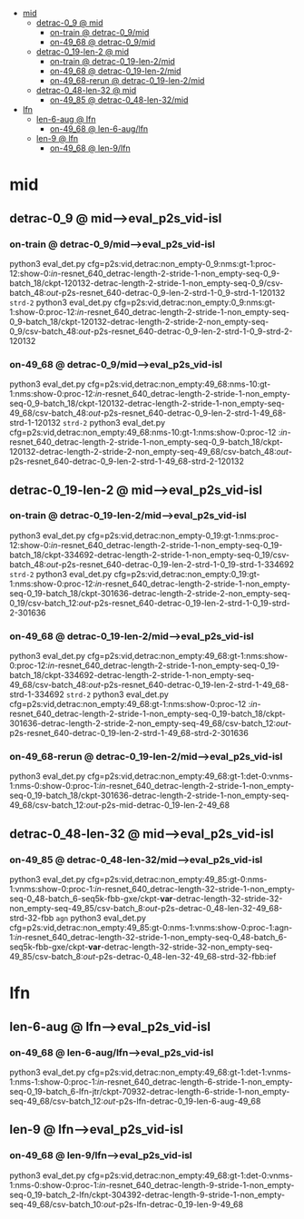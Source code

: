 <!-- MarkdownTOC -->

- [mid](#mid_)
    - [detrac-0_9       @ mid](#detrac_0_9___mi_d_)
        - [on-train       @ detrac-0_9/mid](#on_train___detrac_0_9_mid_)
        - [on-49_68       @ detrac-0_9/mid](#on_49_68___detrac_0_9_mid_)
    - [detrac-0_19-len-2       @ mid](#detrac_0_19_len_2___mi_d_)
        - [on-train       @ detrac-0_19-len-2/mid](#on_train___detrac_0_19_len_2_mi_d_)
        - [on-49_68       @ detrac-0_19-len-2/mid](#on_49_68___detrac_0_19_len_2_mi_d_)
        - [on-49_68-rerun       @ detrac-0_19-len-2/mid](#on_49_68_rerun___detrac_0_19_len_2_mi_d_)
    - [detrac-0_48-len-32       @ mid](#detrac_0_48_len_32___mi_d_)
        - [on-49_85       @ detrac-0_48-len-32/mid](#on_49_85___detrac_0_48_len_32_mid_)
- [lfn](#lfn_)
    - [len-6-aug       @ lfn](#len_6_aug___lf_n_)
        - [on-49_68       @ len-6-aug/lfn](#on_49_68___len_6_aug_lf_n_)
    - [len-9       @ lfn](#len_9___lf_n_)
        - [on-49_68       @ len-9/lfn](#on_49_68___len_9_lf_n_)

<!-- /MarkdownTOC -->

<a id="mid_"></a>
# mid
<a id="detrac_0_9___mi_d_"></a>
## detrac-0_9       @ mid-->eval_p2s_vid-isl
<a id="on_train___detrac_0_9_mid_"></a>
### on-train       @ detrac-0_9/mid-->eval_p2s_vid-isl
python3 eval_det.py cfg=p2s:vid,detrac:non_empty-0_9:nms:gt-1:proc-12:show-0:_in_-resnet_640_detrac-length-2-stride-1-non_empty-seq-0_9-batch_18/ckpt-120132-detrac-length-2-stride-1-non_empty-seq-0_9/csv-batch_48:_out_-p2s-resnet_640-detrac-0_9-len-2-strd-1-0_9-strd-1-120132
`strd-2` 
python3 eval_det.py cfg=p2s:vid,detrac:non_empty:0_9:nms:gt-1:show-0:proc-12:_in_-resnet_640_detrac-length-2-stride-1-non_empty-seq-0_9-batch_18/ckpt-120132-detrac-length-2-stride-2-non_empty-seq-0_9/csv-batch_48:_out_-p2s-resnet_640-detrac-0_9-len-2-strd-1-0_9-strd-2-120132
<a id="on_49_68___detrac_0_9_mid_"></a>
### on-49_68       @ detrac-0_9/mid-->eval_p2s_vid-isl
python3 eval_det.py cfg=p2s:vid,detrac:non_empty:49_68:nms-10:gt-1:nms:show-0:proc-12:_in_-resnet_640_detrac-length-2-stride-1-non_empty-seq-0_9-batch_18/ckpt-120132-detrac-length-2-stride-1-non_empty-seq-49_68/csv-batch_48:_out_-p2s-resnet_640-detrac-0_9-len-2-strd-1-49_68-strd-1-120132
 `strd-2` 
python3 eval_det.py cfg=p2s:vid,detrac:non_empty:49_68:nms-10:gt-1:nms:show-0:proc-12 :_in_-resnet_640_detrac-length-2-stride-1-non_empty-seq-0_9-batch_18/ckpt-120132-detrac-length-2-stride-2-non_empty-seq-49_68/csv-batch_48:_out_-p2s-resnet_640-detrac-0_9-len-2-strd-1-49_68-strd-2-120132


<a id="detrac_0_19_len_2___mi_d_"></a>
## detrac-0_19-len-2       @ mid-->eval_p2s_vid-isl
<a id="on_train___detrac_0_19_len_2_mi_d_"></a>
### on-train       @ detrac-0_19-len-2/mid-->eval_p2s_vid-isl
python3 eval_det.py cfg=p2s:vid,detrac:non_empty-0_19:gt-1:nms:proc-12:show-0:_in_-resnet_640_detrac-length-2-stride-1-non_empty-seq-0_19-batch_18/ckpt-334692-detrac-length-2-stride-1-non_empty-seq-0_19/csv-batch_48:_out_-p2s-resnet_640-detrac-0_19-len-2-strd-1-0_19-strd-1-334692
`strd-2` 
python3 eval_det.py cfg=p2s:vid,detrac:non_empty:0_19:gt-1:nms:show-0:proc-12:_in_-resnet_640_detrac-length-2-stride-1-non_empty-seq-0_19-batch_18/ckpt-301636-detrac-length-2-stride-2-non_empty-seq-0_19/csv-batch_12:_out_-p2s-resnet_640-detrac-0_19-len-2-strd-1-0_19-strd-2-301636
<a id="on_49_68___detrac_0_19_len_2_mi_d_"></a>
### on-49_68       @ detrac-0_19-len-2/mid-->eval_p2s_vid-isl
python3 eval_det.py cfg=p2s:vid,detrac:non_empty:49_68:gt-1:nms:show-0:proc-12:_in_-resnet_640_detrac-length-2-stride-1-non_empty-seq-0_19-batch_18/ckpt-334692-detrac-length-2-stride-1-non_empty-seq-49_68/csv-batch_48:_out_-p2s-resnet_640-detrac-0_19-len-2-strd-1-49_68-strd-1-334692
`strd-2` 
python3 eval_det.py cfg=p2s:vid,detrac:non_empty:49_68:gt-1:nms:show-0:proc-12 :_in_-resnet_640_detrac-length-2-stride-1-non_empty-seq-0_19-batch_18/ckpt-301636-detrac-length-2-stride-2-non_empty-seq-49_68/csv-batch_12:_out_-p2s-resnet_640-detrac-0_19-len-2-strd-1-49_68-strd-2-301636
<a id="on_49_68_rerun___detrac_0_19_len_2_mi_d_"></a>
### on-49_68-rerun       @ detrac-0_19-len-2/mid-->eval_p2s_vid-isl
python3 eval_det.py cfg=p2s:vid,detrac:non_empty:49_68:gt-1:det-0:vnms-1:nms-0:show-0:proc-1:_in_-resnet_640_detrac-length-2-stride-1-non_empty-seq-0_19-batch_18/ckpt-301636-detrac-length-2-stride-1-non_empty-seq-49_68/csv-batch_12:_out_-p2s-mid-detrac-0_19-len-2-49_68

<a id="detrac_0_48_len_32___mi_d_"></a>
## detrac-0_48-len-32       @ mid-->eval_p2s_vid-isl
<a id="on_49_85___detrac_0_48_len_32_mid_"></a>
### on-49_85       @ detrac-0_48-len-32/mid-->eval_p2s_vid-isl
python3 eval_det.py cfg=p2s:vid,detrac:non_empty:49_85:gt-0:nms-1:vnms:show-0:proc-1:_in_-resnet_640_detrac-length-32-stride-1-non_empty-seq-0_48-batch_6-seq5k-fbb-gxe/ckpt-__var__-detrac-length-32-stride-32-non_empty-seq-49_85/csv-batch_8:_out_-p2s-detrac-0_48-len-32-49_68-strd-32-fbb
`agn`
python3 eval_det.py cfg=p2s:vid,detrac:non_empty:49_85:gt-0:nms-1:vnms:show-0:proc-1:agn-1:_in_-resnet_640_detrac-length-32-stride-1-non_empty-seq-0_48-batch_6-seq5k-fbb-gxe/ckpt-__var__-detrac-length-32-stride-32-non_empty-seq-49_85/csv-batch_8:_out_-p2s-detrac-0_48-len-32-49_68-strd-32-fbb:ief

<a id="lfn_"></a>
# lfn 

<a id="len_6_aug___lf_n_"></a>
## len-6-aug       @ lfn-->eval_p2s_vid-isl
<a id="on_49_68___len_6_aug_lf_n_"></a>
### on-49_68       @ len-6-aug/lfn-->eval_p2s_vid-isl
python3 eval_det.py cfg=p2s:vid,detrac:non_empty:49_68:gt-1:det-1:vnms-1:nms-1:show-0:proc-1:_in_-resnet_640_detrac-length-6-stride-1-non_empty-seq-0_19-batch_6-lfn-jtr/ckpt-70932-detrac-length-6-stride-1-non_empty-seq-49_68/csv-batch_12:_out_-p2s-lfn-detrac-0_19-len-6-aug-49_68

<a id="len_9___lf_n_"></a>
## len-9       @ lfn-->eval_p2s_vid-isl
<a id="on_49_68___len_9_lf_n_"></a>
### on-49_68       @ len-9/lfn-->eval_p2s_vid-isl
python3 eval_det.py cfg=p2s:vid,detrac:non_empty:49_68:gt-1:det-0:vnms-1:nms-0:show-0:proc-1:_in_-resnet_640_detrac-length-9-stride-1-non_empty-seq-0_19-batch_2-lfn/ckpt-304392-detrac-length-9-stride-1-non_empty-seq-49_68/csv-batch_10:_out_-p2s-lfn-detrac-0_19-len-9-49_68




